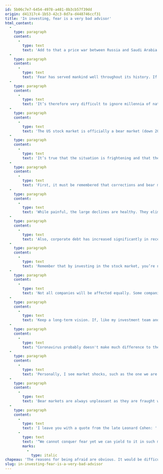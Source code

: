```yaml
---
id: 5b06c7e7-6454-4978-a481-8b3cb57f39dd
origin: d41317c4-1b53-42c3-8d7a-d448746ccf31
title: 'In investing, fear is a very bad advisor'
html_content:
  -
    type: paragraph
    content:
      -
        type: text
        text: 'Add to that a price war between Russia and Saudi Arabia in the oil sector and many investors are panicking.'
  -
    type: paragraph
    content:
      -
        type: text
        text: 'Fear has served mankind well throughout its history. If our ancestor saw a bush moving near him, it was better to run than to take the time to analyze the probabilities that a lion was hiding there, ready to attack. Fortunately, I believe that fear is inciting countries and the general population to take the necessary measures in the face of the threat of the coronavirus.'
  -
    type: paragraph
    content:
      -
        type: text
        text: 'It’s therefore very difficult to ignore millennia of natural selection favouring the reflex of fear. The fact remains that, in managing one’s investments, fear is a very bad advisor and it’s better to trust one’s reason.'
  -
    type: paragraph
    content:
      -
        type: text
        text: 'The US stock market is officially a bear market (down 20% or more since a recent peak), ending the longest bull market in history.'
  -
    type: paragraph
    content:
      -
        type: text
        text: 'It’s true that the situation is frightening and that there is a lot of uncertainty. It’s also true that the markets could very well continue to fall, especially if the virus continues to spread in the United States and elsewhere in the world. That said, the investor should keep several things in mind before making a decision that he may well regret in a few years.'
  -
    type: paragraph
    content:
      -
        type: text
        text: 'First, it must be remembered that corrections and bear markets are an integral part of the long-term investor experience. What was abnormal was that we hadn’t had a bear market in 11 years.'
  -
    type: paragraph
    content:
      -
        type: text
        text: 'While painful, the large declines are healthy. They eliminate excess and bring everyone back to more realistic expectations. Many securities were relatively expensive and several star companies were losing money.'
  -
    type: paragraph
    content:
      -
        type: text
        text: 'Also, corporate debt has increased significantly in recent years due to very low interest rates. I would add that a certain complacency seemed to have taken hold among many investors in the past few months. Needless to say, with the recent decline, complacency has disappeared!'
  -
    type: paragraph
    content:
      -
        type: text
        text: 'Remember that by investing in the stock market, you’re not buying pieces of paper, but pieces of real businesses. If you chose them well and followed them closely over the years, these companies are probably in good financial health. The strongest companies will adjust to the difficult conditions on the horizon. They could also emerge stronger from this crisis.'
  -
    type: paragraph
    content:
      -
        type: text
        text: 'Not all companies will be affected equally. Some companies will even take advantage of the situation in the coming months. Certain industries will be greatly affected, for example the travel industry; others very little, including retailers offering basic foodstuffs.'
  -
    type: paragraph
    content:
      -
        type: text
        text: 'Keep a long-term vision. If, like my investment team and I, you are a long-term investor, your investment horizon is probably 10, even 20 or more years. I think it’s likely we won’t be talking about the coronavirus again in a year, let alone five years from now.'
  -
    type: paragraph
    content:
      -
        type: text
        text: "Coronavirus probably doesn't make much difference to the economic and market outlook for the next 10 years. If there’s one thing, the recent decline has likely improved prospects for long-term stock market returns."
  -
    type: paragraph
    content:
      -
        type: text
        text: 'Personally, I see market shocks, such as the one we are going through, as opportunities to improve the quality of one’s portfolio of companies. Stay tuned for opportunities that may develop, or may already exist, to buy the companies you most admire at great prices.'
  -
    type: paragraph
    content:
      -
        type: text
        text: 'Bear markets are always unpleasant as they are fraught with great uncertainty. The worst thing you can do is let fear guide you. The best approach is to tame this fear by thinking rationally.'
  -
    type: paragraph
    content:
      -
        type: text
        text: 'I leave you with a quote from the late Leonard Cohen: '
      -
        type: text
        text: '“We cannot conquer fear yet we can yield to it in such manner as to be greater than it. "'
        marks:
          -
            type: italic
chapeau: 'The reasons for being afraid are obvious. It would be difficult to find an event that causes more fear than a pandemic. The coronavirus is spreading around the world and forcing countries to take measures to control it, which will have a major impact on the world economy during a period that is difficult to define.'
slug: in-investing-fear-is-a-very-bad-advisor
---
```

